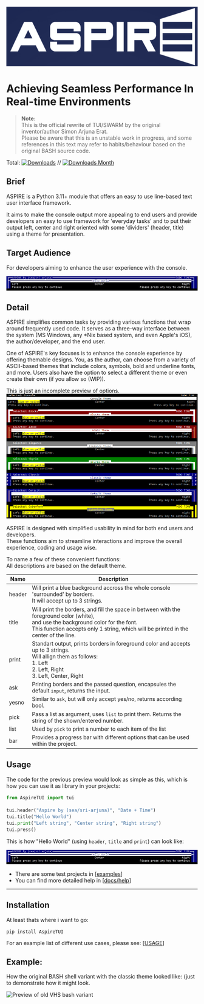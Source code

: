 ![Logo](https://github.com/sri-arjuna/Aspire/blob/master/docs/ASPIRE_Logo.png?raw=true)

Achieving Seamless Performance In Real-time Environments
================================================================
> **Note:** \
> This is the official rewrite of TUI/SWARM by the original inventor/author Simon Arjuna Erat. \
> Please be aware that this is an unstable work in progress, and some references in this text may refer to habits/behaviour based on the original BASH source code.

Total: [![Downloads](https://static.pepy.tech/badge/AspireTUI)](https://pepy.tech/project/AspireTUI) // [![Downloads Month](https://static.pepy.tech/badge/AspireTUI/month)](https://pepy.tech/project/AspireTUI)

Brief
-----
ASPIRE is a Python 3.11+ module that offers an easy to use line-based text user interface framework.

It aims to make the console output more appealing to end users and provide developers an easy to use framework for 'everyday tasks' and to put their output left, center and right oriented with some 'dividers' (header, title) using a theme for presentation.


Target Audience
---------------
For developers aiming to enhance the user experience with the console.

![HelloWorld](https://github.com/sri-arjuna/Aspire/blob/master/docs/help/1.HelloWorld/HelloWorld.jpg?raw=true)

Detail
------
ASPIRE simplifies common tasks by providing various functions that wrap around frequently used code. It serves as a three-way interface between the system (MS Windows, any *Nix based system, and even Apple's iOS), the author/developer, and the end user.

One of ASPIRE's key focuses is to enhance the console experience by offering themable designs. You, as the author, can choose from a variety of ASCII-based themes that include colors, symbols, bold and underline fonts, and more. Users also have the option to select a different theme or even create their own (if you allow so (WIP)).

This is just an incomplete preview of options. \
![HelloWorld](https://github.com/sri-arjuna/Aspire/blob/master/docs/help/themes/themes_preview_new.jpg?raw=true)

ASPIRE is designed with simplified usability in mind for both end users and developers. \
These functions aim to streamline interactions and improve the overall experience, coding and usage wise.

To name a few of these convenient functions:\
All descriptions are based on the default theme.

| Name | Description |
|------|-------------|
| header	| Will print a blue background accross the whole console 'surrounded' by borders.<br>It will accept up to 3 strings.|
| title		| Will print the borders, and fill the space in between with the foreground color (white),<br> and use the background color for the font.<br>This function accepts only 1 string, which will be printed in the center of the line.|
| print		|  Standart output, prints borders in foreground color and accepts up to 3 strings.<br>Will allign them as follows:<br>1. Left<br>2. Left,  Right<br>3. Left, Center, Right |
| ask		| Printing borders and the passed question, encapsules the default ``input``, returns the input. |
| yesno		| Similar to ``ask``, but will only accept yes/no, returns according bool. |
| pick	| Pass a list as argument, uses ``list`` to print them. Returns the string of the shown/entered number. |
| list 		| Used by ``pick`` to print a number to each item of the list |
| bar 		| Provides a progress bar with different options that can be used within the project. |



Usage
-----

The code for the previous preview would look as simple as this, which is how you can use it as library in your projects:

```py
from AspireTUI import tui

tui.header("Aspire by (sea/sri-arjuna)", "Date + Time")
tui.title("Hello World")
tui.print("Left string", "Center string", "Right string")
tui.press()
```

This is how "Hello World" (using ``header``, ``title`` and ``print``) can look like:

![preview](https://github.com/sri-arjuna/Aspire/blob/master/docs/help/1.HelloWorld/HelloWorld.jpg?raw=true)

- There are some test projects in [[examples](https://github.com/sri-arjuna/Aspire/blob/master/examples)]
- You can find more detailed help in [[docs/help](https://github.com/sri-arjuna/Aspire/blob/master/docs/help)]

----


Installation
------------

At least thats where i want to go:
```
pip install AspireTUI
```


For an example list of different use cases, please see: [[USAGE](https://github.com/sri-arjuna/Aspire/blob/master/docs/USAGE.md)]

Example:
--------

 How the original BASH shell variant with the classic theme looked like: (just to demonstrate how it might look.

![Preview of old VHS bash variant](https://github.com/sri-arjuna/vhs/blob/master/screenshots/example-with-progressbar.jpg?raw=true)
